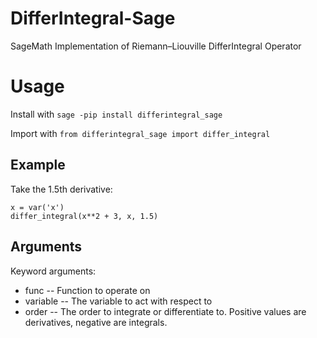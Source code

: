 # DifferIntegral-Sage

SageMath Implementation of Riemann–Liouville DifferIntegral Operator

# Usage

Install with `sage -pip install differintegral_sage`

Import with `from differintegral_sage import differ_integral`

## Example

Take the 1.5th derivative:

```
x = var('x')
differ_integral(x**2 + 3, x, 1.5)
```

## Arguments

Keyword arguments:

- func -- Function to operate on
- variable -- The variable to act with respect to
- order -- The order to integrate or differentiate to. Positive values are derivatives, negative are integrals.
